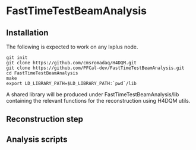 # FastTimeTestBeamAnalysis

## Installation

The following is expected to work on any lxplus node.
```
git init
git clone https://github.com/cmsromadaq/H4DQM.git
git clone https://github.com/PFCal-dev/FastTimeTestBeamAnalysis.git
cd FastTimeTestBeamAnalysis
make
export LD_LIBRARY_PATH=$LD_LIBRARY_PATH:`pwd`/lib
```
A shared library will be produced under FastTimeTestBeamAnalysis/lib 
containing the relevant functions for the reconstruction using H4DQM utils.

## Reconstruction step

## Analysis scripts

